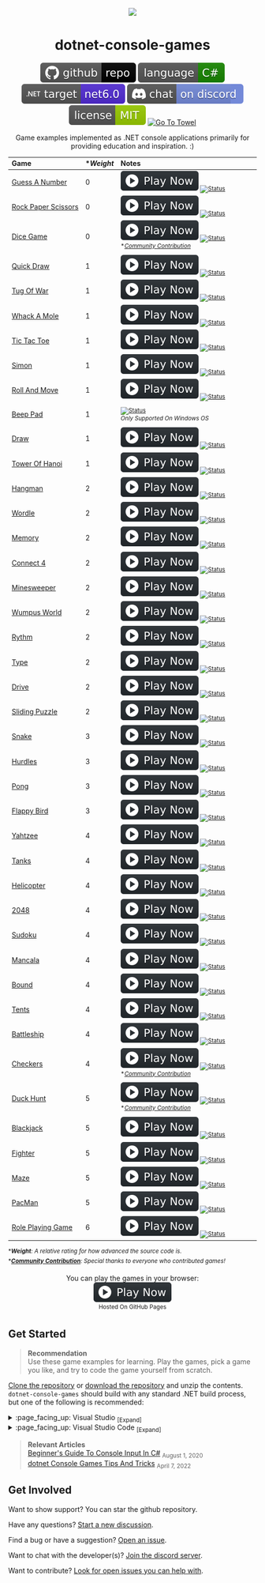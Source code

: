 <p align="center">
	<a href=".github/resources/animated-banner-credit.md"><img width="600" src=".github/resources/animated-banner.gif?raw=true" ></a>
</p>

<h1 align="center">
	dotnet-console-games
</h1>

<p align="center">
	<a href="https://github.com/ZacharyPatten/dotnet-console-games" alt="GitHub repo"><img alt="flat" src=".github/resources/github-repo-black.svg"></a>
	<a href="https://docs.microsoft.com/en-us/dotnet/csharp/"><img src=".github/resources/language-csharp.svg" title="Language C#" alt="Language C#"></a>
	<a href="https://dotnet.microsoft.com/download"><img src=".github/resources/dotnet-badge.svg" title="Target Framework" alt="Target Framework"></a>
	<a href="https://discord.gg/4XbQbwF" alt="Discord"><img src=".github/resources/discord-badge.svg" title="Go To Discord Server" alt="Discord"/></a>
	<a href="LICENSE" alt="License"><img src=".github/resources/license-MIT-green.svg" title="Go To License" alt="License"/></a>
	<a href="https://github.com/ZacharyPatten/Towel"><img src="https://github.com/ZacharyPatten/Towel/blob/main/.github/Resources/UsingTowel.svg?raw=true" title="Go To Towel"  alt="Go To Towel"></a>
</p>

<p align="center">
	Game examples implemented as .NET console applications primarily for providing education and inspiration. :)
</p>

|Game|\*_Weight_|Notes&nbsp;&nbsp;&nbsp;&nbsp;&nbsp;&nbsp;&nbsp;&nbsp;&nbsp;&nbsp;&nbsp;&nbsp;&nbsp;&nbsp;&nbsp;&nbsp;&nbsp;&nbsp;&nbsp;&nbsp;&nbsp;&nbsp;&nbsp;&nbsp;&nbsp;&nbsp;&nbsp;&nbsp;&nbsp;&nbsp;&nbsp;&nbsp;&nbsp;&nbsp;&nbsp;&nbsp;&nbsp;&nbsp;&nbsp;&nbsp;&nbsp;&nbsp;&nbsp;&nbsp;&nbsp;&nbsp;&nbsp;&nbsp;&nbsp;&nbsp;&nbsp;&nbsp;&nbsp;&nbsp;&nbsp;&nbsp;&nbsp;&nbsp;&nbsp;&nbsp;&nbsp;&nbsp;&nbsp;&nbsp;&nbsp;&nbsp;&nbsp;&nbsp;&nbsp;&nbsp;|
|:-|:-|:-|
|[Guess&nbsp;A&nbsp;Number](Projects/Guess%20A%20Number)|0|<sub>[![Play Now](.github/resources/play-badge.svg)](https://zacharypatten.github.io/dotnet-console-games/Guess%20A%20Number)&nbsp;[![Status](https://github.com/ZacharyPatten/dotnet-console-games/workflows/Guess%20A%20Number%20Build/badge.svg)](https://github.com/ZacharyPatten/dotnet-console-games/actions)</sub>|
|[Rock&nbsp;Paper&nbsp;Scissors](Projects/Rock%20Paper%20Scissors)|0|<sub>[![Play Now](.github/resources/play-badge.svg)](https://zacharypatten.github.io/dotnet-console-games/Rock%20Paper%20Scissors)&nbsp;[![Status](https://github.com/ZacharyPatten/dotnet-console-games/workflows/Rock%20Paper%20Scissors%20Build/badge.svg)](https://github.com/ZacharyPatten/dotnet-console-games/actions)</sub>|
|[Dice&nbsp;Game](Projects/Dice%20Game)|0|<sub>[![Play Now](.github/resources/play-badge.svg)](https://zacharypatten.github.io/dotnet-console-games/Dice%20Game)&nbsp;[![Status](https://github.com/ZacharyPatten/dotnet-console-games/workflows/Dice%20Game%20Build/badge.svg)](https://github.com/ZacharyPatten/dotnet-console-games/actions)</sub><br/><sup>*_[Community&nbsp;Contribution](https://github.com/ZacharyPatten/dotnet-console-games/pull/31)_</sup>|
|[Quick&nbsp;Draw](Projects/Quick%20Draw)|1|<sub>[![Play Now](.github/resources/play-badge.svg)](https://zacharypatten.github.io/dotnet-console-games/Quick%20Draw)&nbsp;[![Status](https://github.com/ZacharyPatten/dotnet-console-games/workflows/Quick%20Draw%20Build/badge.svg)](https://github.com/ZacharyPatten/dotnet-console-games/actions)</sub>|
|[Tug&nbsp;Of&nbsp;War](Projects/Tug%20Of%20War)|1|<sub>[![Play Now](.github/resources/play-badge.svg)](https://zacharypatten.github.io/dotnet-console-games/Tug%20Of%20War)&nbsp;[![Status](https://github.com/ZacharyPatten/dotnet-console-games/workflows/Tug%20Of%20War%20Build/badge.svg)](https://github.com/ZacharyPatten/dotnet-console-games/actions)</sub>|
|[Whack&nbsp;A&nbsp;Mole](Projects/Whack%20A%20Mole)|1|<sub>[![Play Now](.github/resources/play-badge.svg)](https://zacharypatten.github.io/dotnet-console-games/Whack%20A%20Mole)&nbsp;[![Status](https://github.com/ZacharyPatten/dotnet-console-games/workflows/Whack%20A%20Mole%20Build/badge.svg)](https://github.com/ZacharyPatten/dotnet-console-games/actions)</sub>|
|[Tic&nbsp;Tac&nbsp;Toe](Projects/Tic%20Tac%20Toe)|1|<sub>[![Play Now](.github/resources/play-badge.svg)](https://zacharypatten.github.io/dotnet-console-games/Tic%20Tac%20Toe)&nbsp;[![Status](https://github.com/ZacharyPatten/dotnet-console-games/workflows/Tic%20Tac%20Toe%20Build/badge.svg)](https://github.com/ZacharyPatten/dotnet-console-games/actions)</sub>|
|[Simon](Projects/Simon)|1|<sub>[![Play Now](.github/resources/play-badge.svg)](https://zacharypatten.github.io/dotnet-console-games/Simon)&nbsp;[![Status](https://github.com/ZacharyPatten/dotnet-console-games/workflows/Simon%20Build/badge.svg)](https://github.com/ZacharyPatten/dotnet-console-games/actions)</sub>|
|[Roll&nbsp;And&nbsp;Move](Projects/Roll%20And%20Move)|1|<sub>[![Play Now](.github/resources/play-badge.svg)](https://zacharypatten.github.io/dotnet-console-games/Roll%20And%20Move)&nbsp;[![Status](https://github.com/ZacharyPatten/dotnet-console-games/workflows/Roll%20And%20Move%20Build/badge.svg)](https://github.com/ZacharyPatten/dotnet-console-games/actions)</sub>|
|[Beep&nbsp;Pad](Projects/Beep%20Pad)|1|<sub>[![Status](https://github.com/ZacharyPatten/dotnet-console-games/workflows/Beep%20Pad%20Build/badge.svg)](https://github.com/ZacharyPatten/dotnet-console-games/actions)</sub><br/><sup>_Only&nbsp;Supported&nbsp;On&nbsp;Windows&nbsp;OS_</sup>|
|[Draw](Projects/Draw)|1|<sub>[![Play Now](.github/resources/play-badge.svg)](https://zacharypatten.github.io/dotnet-console-games/Draw)&nbsp;[![Status](https://github.com/ZacharyPatten/dotnet-console-games/workflows/Draw%20Build/badge.svg)](https://github.com/ZacharyPatten/dotnet-console-games/actions)</sub>|
|[Tower&nbsp;Of&nbsp;Hanoi](Projects/Tower%20Of%20Hanoi)|1|<sub>[![Play Now](.github/resources/play-badge.svg)](https://zacharypatten.github.io/dotnet-console-games/Tower%20Of%20Hanoi)&nbsp;[![Status](https://github.com/ZacharyPatten/dotnet-console-games/workflows/Tower%20Of%20Hanoi%20Build/badge.svg)](https://github.com/ZacharyPatten/dotnet-console-games/actions)</sub>|
|[Hangman](Projects/Hangman)|2|<sub>[![Play Now](.github/resources/play-badge.svg)](https://zacharypatten.github.io/dotnet-console-games/Hangman)&nbsp;[![Status](https://github.com/ZacharyPatten/dotnet-console-games/workflows/Hangman%20Build/badge.svg)](https://github.com/ZacharyPatten/dotnet-console-games/actions)</sub>|
|[Wordle](Projects/Wordle)|2|<sub>[![Play Now](.github/resources/play-badge.svg)](https://zacharypatten.github.io/dotnet-console-games/Wordle)&nbsp;[![Status](https://github.com/ZacharyPatten/dotnet-console-games/workflows/Wordle%20Build/badge.svg)](https://github.com/ZacharyPatten/dotnet-console-games/actions)</sub>|
|[Memory](Projects/Memory)|2|<sub>[![Play Now](.github/resources/play-badge.svg)](https://zacharypatten.github.io/dotnet-console-games/Memory)&nbsp;[![Status](https://github.com/ZacharyPatten/dotnet-console-games/workflows/Memory%20Build/badge.svg)](https://github.com/ZacharyPatten/dotnet-console-games/actions)</sub>|
|[Connect&nbsp;4](Projects/Connect%204)|2|<sub>[![Play Now](.github/resources/play-badge.svg)](https://zacharypatten.github.io/dotnet-console-games/Connect%204)&nbsp;[![Status](https://github.com/ZacharyPatten/dotnet-console-games/workflows/Connect%204%20Build/badge.svg)](https://github.com/ZacharyPatten/dotnet-console-games/actions)</sub>|
|[Minesweeper](Projects/Minesweeper)|2|<sub>[![Play Now](.github/resources/play-badge.svg)](https://zacharypatten.github.io/dotnet-console-games/Minesweeper)&nbsp;[![Status](https://github.com/ZacharyPatten/dotnet-console-games/workflows/Minesweeper%20Build/badge.svg)](https://github.com/ZacharyPatten/dotnet-console-games/actions)</sub>|
|[Wumpus&nbsp;World](Projects/Wumpus%20World)|2|<sub>[![Play Now](.github/resources/play-badge.svg)](https://zacharypatten.github.io/dotnet-console-games/Wumpus%20World)&nbsp;[![Status](https://github.com/ZacharyPatten/dotnet-console-games/workflows/Wumpus%20World%20Build/badge.svg)](https://github.com/ZacharyPatten/dotnet-console-games/actions)</sub>|
|[Rythm](Projects/Rythm)|2|<sub>[![Play Now](.github/resources/play-badge.svg)](https://zacharypatten.github.io/dotnet-console-games/Rythm)&nbsp;[![Status](https://github.com/ZacharyPatten/dotnet-console-games/workflows/Rythm%20Build/badge.svg)](https://github.com/ZacharyPatten/dotnet-console-games/actions)</sub>|
|[Type](Projects/Type)|2|<sub>[![Play Now](.github/resources/play-badge.svg)](https://zacharypatten.github.io/dotnet-console-games/Type)&nbsp;[![Status](https://github.com/ZacharyPatten/dotnet-console-games/workflows/Type%20Build/badge.svg)](https://github.com/ZacharyPatten/dotnet-console-games/actions)</sub>|
|[Drive](Projects/Drive)|2|<sub>[![Play Now](.github/resources/play-badge.svg)](https://zacharypatten.github.io/dotnet-console-games/Drive)&nbsp;[![Status](https://github.com/ZacharyPatten/dotnet-console-games/workflows/Drive%20Build/badge.svg)](https://github.com/ZacharyPatten/dotnet-console-games/actions)</sub>|
|[Sliding Puzzle](Projects/Sliding%20Puzzle)|2|<sub>[![Play Now](.github/resources/play-badge.svg)](https://zacharypatten.github.io/dotnet-console-games/Sliding%20Puzzle)&nbsp;[![Status](https://github.com/ZacharyPatten/dotnet-console-games/workflows/Sliding%20Puzzle%20Build/badge.svg)](https://github.com/ZacharyPatten/dotnet-console-games/actions)</sub>|
|[Snake](Projects/Snake)|3|<sub>[![Play Now](.github/resources/play-badge.svg)](https://zacharypatten.github.io/dotnet-console-games/Snake)&nbsp;[![Status](https://github.com/ZacharyPatten/dotnet-console-games/workflows/Snake%20Build/badge.svg)](https://github.com/ZacharyPatten/dotnet-console-games/actions)</sub>|
|[Hurdles](Projects/Hurdles)|3|<sub>[![Play Now](.github/resources/play-badge.svg)](https://zacharypatten.github.io/dotnet-console-games/Hurdles)&nbsp;[![Status](https://github.com/ZacharyPatten/dotnet-console-games/workflows/Hurdles%20Build/badge.svg)](https://github.com/ZacharyPatten/dotnet-console-games/actions)</sub>|
|[Pong](Projects/Pong)|3|<sub>[![Play Now](.github/resources/play-badge.svg)](https://zacharypatten.github.io/dotnet-console-games/Pong)&nbsp;[![Status](https://github.com/ZacharyPatten/dotnet-console-games/workflows/Pong%20Build/badge.svg)](https://github.com/ZacharyPatten/dotnet-console-games/actions)</sub>|
|[Flappy&nbsp;Bird](Projects/Flappy%20Bird)|3|<sub>[![Play Now](.github/resources/play-badge.svg)](https://zacharypatten.github.io/dotnet-console-games/Flappy%20Bird)&nbsp;[![Status](https://github.com/ZacharyPatten/dotnet-console-games/workflows/Flappy%20Bird%20Build/badge.svg)](https://github.com/ZacharyPatten/dotnet-console-games/actions)</sub>|
|[Yahtzee](Projects/Yahtzee)|4|<sub>[![Play Now](.github/resources/play-badge.svg)](https://zacharypatten.github.io/dotnet-console-games/Yahtzee)&nbsp;[![Status](https://github.com/ZacharyPatten/dotnet-console-games/workflows/Yahtzee%20Build/badge.svg)](https://github.com/ZacharyPatten/dotnet-console-games/actions)</sub>|
|[Tanks](Projects/Tanks)|4|<sub>[![Play Now](.github/resources/play-badge.svg)](https://zacharypatten.github.io/dotnet-console-games/Tanks)&nbsp;[![Status](https://github.com/ZacharyPatten/dotnet-console-games/workflows/Tanks%20Build/badge.svg)](https://github.com/ZacharyPatten/dotnet-console-games/actions)</sub>|
|[Helicopter](Projects/Helicopter)|4|<sub>[![Play Now](.github/resources/play-badge.svg)](https://zacharypatten.github.io/dotnet-console-games/Helicopter)&nbsp;[![Status](https://github.com/ZacharyPatten/dotnet-console-games/workflows/Helicopter%20Build/badge.svg)](https://github.com/ZacharyPatten/dotnet-console-games/actions)</sub>|
|[2048](Projects/2048)|4|<sub>[![Play Now](.github/resources/play-badge.svg)](https://zacharypatten.github.io/dotnet-console-games/2048)&nbsp;[![Status](https://github.com/ZacharyPatten/dotnet-console-games/workflows/2048%20Build/badge.svg)](https://github.com/ZacharyPatten/dotnet-console-games/actions)</sub>|
|[Sudoku](Projects/Sudoku)|4|<sub>[![Play Now](.github/resources/play-badge.svg)](https://zacharypatten.github.io/dotnet-console-games/Sudoku)&nbsp;[![Status](https://github.com/ZacharyPatten/dotnet-console-games/workflows/Sudoku%20Build/badge.svg)](https://github.com/ZacharyPatten/dotnet-console-games/actions)</sub>|
|[Mancala](Projects/Mancala)|4|<sub>[![Play Now](.github/resources/play-badge.svg)](https://zacharypatten.github.io/dotnet-console-games/Mancala)&nbsp;[![Status](https://github.com/ZacharyPatten/dotnet-console-games/workflows/Mancala%20Build/badge.svg)](https://github.com/ZacharyPatten/dotnet-console-games/actions)</sub>|
|[Bound](Projects/Bound)|4|<sub>[![Play Now](.github/resources/play-badge.svg)](https://zacharypatten.github.io/dotnet-console-games/Bound)&nbsp;[![Status](https://github.com/ZacharyPatten/dotnet-console-games/workflows/Bound%20Build/badge.svg)](https://github.com/ZacharyPatten/dotnet-console-games/actions)</sub>|
|[Tents](Projects/Tents)|4|<sub>[![Play Now](.github/resources/play-badge.svg)](https://zacharypatten.github.io/dotnet-console-games/Tents)&nbsp;[![Status](https://github.com/ZacharyPatten/dotnet-console-games/workflows/Tents%20Build/badge.svg)](https://github.com/ZacharyPatten/dotnet-console-games/actions)</sub>|
|[Battleship](Projects/Battleship)|4|<sub>[![Play Now](.github/resources/play-badge.svg)](https://zacharypatten.github.io/dotnet-console-games/Battleship)&nbsp;[![Status](https://github.com/ZacharyPatten/dotnet-console-games/workflows/Battleship%20Build/badge.svg)](https://github.com/ZacharyPatten/dotnet-console-games/actions)</sub>|
|[Checkers](Projects/Checkers)|4|<sub>[![Play Now](.github/resources/play-badge.svg)](https://zacharypatten.github.io/dotnet-console-games/Checkers)&nbsp;[![Status](https://github.com/ZacharyPatten/dotnet-console-games/workflows/Checkers%20Build/badge.svg)](https://github.com/ZacharyPatten/dotnet-console-games/actions)</sub><br/><sup>*_[Community&nbsp;Contribution](https://github.com/ZacharyPatten/dotnet-console-games/pull/40)_</sup>|
|[Duck Hunt](Projects/Duck%20Hunt)|5|<sub>[![Play Now](.github/resources/play-badge.svg)](https://zacharypatten.github.io/dotnet-console-games/Duck%20Hunt)&nbsp;[![Status](https://github.com/ZacharyPatten/dotnet-console-games/workflows/Duck%20Hunt%20Build/badge.svg)](https://github.com/ZacharyPatten/dotnet-console-games/actions)</sub><br/><sup>*_[Community&nbsp;Contribution](https://github.com/ZacharyPatten/dotnet-console-games/pull/39)_</sup>|
|[Blackjack](Projects/Blackjack)|5|<sub>[![Play Now](.github/resources/play-badge.svg)](https://zacharypatten.github.io/dotnet-console-games/Blackjack)&nbsp;[![Status](https://github.com/ZacharyPatten/dotnet-console-games/workflows/Blackjack%20Build/badge.svg)](https://github.com/ZacharyPatten/dotnet-console-games/actions)</sub>|
|[Fighter](Projects/Fighter)|5|<sub>[![Play Now](.github/resources/play-badge.svg)](https://zacharypatten.github.io/dotnet-console-games/Fighter)&nbsp;[![Status](https://github.com/ZacharyPatten/dotnet-console-games/workflows/Fighter%20Build/badge.svg)](https://github.com/ZacharyPatten/dotnet-console-games/actions)</sub>|
|[Maze](Projects/Maze)|5|<sub>[![Play Now](.github/resources/play-badge.svg)](https://zacharypatten.github.io/dotnet-console-games/Maze)&nbsp;[![Status](https://github.com/ZacharyPatten/dotnet-console-games/workflows/Maze%20Build/badge.svg)](https://github.com/ZacharyPatten/dotnet-console-games/actions)</sub>|
|[PacMan](Projects/PacMan)|5|<sub>[![Play Now](.github/resources/play-badge.svg)](https://zacharypatten.github.io/dotnet-console-games/PacMan)&nbsp;[![Status](https://github.com/ZacharyPatten/dotnet-console-games/workflows/PacMan%20Build/badge.svg)](https://github.com/ZacharyPatten/dotnet-console-games/actions)</sub>|
|[Role&nbsp;Playing&nbsp;Game](Projects/Role%20Playing%20Game)|6|<sub>[![Play Now](.github/resources/play-badge.svg)](https://zacharypatten.github.io/dotnet-console-games/Role%20Playing%20Game)&nbsp;[![Status](https://github.com/ZacharyPatten/dotnet-console-games/workflows/Role%20Playing%20Game%20Build/badge.svg)](https://github.com/ZacharyPatten/dotnet-console-games/actions)</sub>|

<sup>\*_**Weight**: A relative rating for how advanced the source code is._</sup>
<br/>
<sup>\*_**[Community Contribution](https://github.com/ZacharyPatten/dotnet-console-games/issues?q=label%3A%22community+contribution%22)**: Special thanks to everyone who contributed games!_</sup>

<p align="center">
	You can play the games in your browser:
	<br />
	<a href="https://zacharypatten.github.io/dotnet-console-games" alt="Play Now">
		<sub><img height="40"src=".github/resources/play-badge.svg" title="Play Now" alt="Play Now"/></sub>
	</a>
	<br />
	<sup>Hosted On GitHub Pages</sup>
</p>

## Get Started

> **Recommendation**<br/>
> Use these game examples for learning. Play the games, pick a game you like, and try to code the game yourself from scratch.

[Clone the repository](https://docs.github.com/en/repositories/creating-and-managing-repositories/cloning-a-repository) or [download the repository](https://github.com/ZacharyPatten/dotnet-console-games/archive/main.zip) and unzip the contents. `dotnet-console-games` should build with any standard .NET build process, but one of the following is recommended:

<details>
<summary>
:page_facing_up: Visual Studio <sub>[Expand]</sub>
</summary>
<p>

> 1. Install [Visual Studio](https://visualstudio.microsoft.com/) if not already installed.
>
> 2. Open the <sub>[![File](.github/resources/file-16.svg)](#)</sub> **`dotnet-console-games.slnf`** file in Visual Studio.
>
> **Note** This is optional, but [here are some settings you can change in Visual Studio](https://gist.github.com/ZacharyPatten/693f35653f6c21fbe6c85444792e524b).

</p>
</details>

<details>
<summary>
:page_facing_up: Visual Studio Code <sub>[Expand]</sub>
</summary>
<p>

> 1. Install the [.NET SDK](https://dotnet.microsoft.com/download) if not already installed.
>
> 2. Install [Visual Studio Code](https://visualstudio.microsoft.com/) if not already installed.
>
> 3. Open the <sub>[![Directory](.github/resources/file-directory-16.svg)](#)</sub> **`root folder`** of the repository in Visual Studio Code.
>
> **Note** The following files are included in the repository:
> - `.vscode/extensions.json` <sub>recommends Vistual Studio Code extension dependencies</sub>
> - `.vscode/launch.json` <sub>includes the configurations for debugging the examples</sub>
> - `.vscode/settings.json` <sub>automatically applies settings to the workspace</sub>
> - `.vscode/tasks.json` <sub>includes the commands to build the projects</sub>
>
> **Note** You will be prompted to install the necessary Visual Studio Code extensions when you open the folder:
> - **ms-dotnettools.csharp** <sub>C# support</sub>

</p>
</details>

> **Relevant Articles**<br/>
> [Beginner's Guide To Console Input In C#](https://github.com/ZacharyPatten/ZacharyPatten/blob/main/Articles/2020-08-01.md) <sub>August 1, 2020</sub><br/>
> [dotnet Console Games Tips And Tricks](https://github.com/ZacharyPatten/ZacharyPatten/blob/main/Articles/2022-04-07.md) <sub>April 7, 2022</sub>

## Get Involved

Want to show support? You can star the github repository.

Have any questions? [Start a new discussion](https://github.com/ZacharyPatten/dotnet-console-games/discussions/new).

Find a bug or have a suggestion? [Open an issue](https://github.com/ZacharyPatten/dotnet-console-games/issues/new).

Want to chat with the developer(s)? [Join the discord server](https://discord.gg/4XbQbwF).

Want to contribute? [Look for open issues you can help with](https://github.com/ZacharyPatten/dotnet-console-games/issues).
